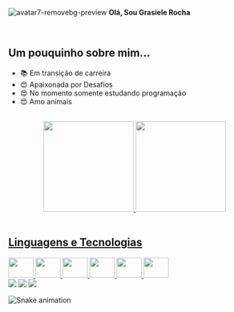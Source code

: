 
![avatar7-removebg-preview](https://user-images.githubusercontent.com/104076058/201751788-8f279564-6f7c-4777-9e1a-7fbbf471b6b9.png) **Olá, Sou Grasiele Rocha**

<br>

## Um pouquinho sobre mim...

- 📚 Em transição de carreira 
- 😍 Apaixonada por Desafios
- 😍 No momento somente estudando programação
- 😍 Amo animais

<br>

<div align="center">
<a href="https://github.com/GrasieleRocha">
<img height="180em" src="https://github-readme-stats.vercel.app/api?username=GrasieleRocha&show_icons=true&theme=dracula&include_all_commits=true&count_private=true"/> 
<img height="180em" src="https://github-readme-stats.vercel.app/api/top-langs/?username=GrasieleRocha&layout=compact&langs_count=7&theme=dracula"/>
</div>

<div style="display: inline_block"><br>

## Linguagens e Tecnologias


 <img src="https://cdn.jsdelivr.net/gh/devicons/devicon/icons/css3/css3-original.svg"  height="40" width="50"/>
 <img src="https://cdn.jsdelivr.net/gh/devicons/devicon/icons/javascript/javascript-original.svg" height="40" width="50"/>
 <img src="https://cdn.jsdelivr.net/gh/devicons/devicon/icons/react/react-original.svg" height="40" width="50" />
 <img src="https://cdn.jsdelivr.net/gh/devicons/devicon/icons/github/github-original.svg" height="40" width="50"/>
 <img src="https://cdn.jsdelivr.net/gh/devicons/devicon/icons/visualstudio/visualstudio-plain.svg" height="40" width="50"/>
 <img src="https://cdn.jsdelivr.net/gh/devicons/devicon/icons/wordpress/wordpress-plain.svg" height="40" width="50"/>

</div>
 
 
<div> 
<a href="https://www.linkedin.com/in/grasiele-miranda-rocha-pereira-8443431b9" target="_blank"><img src="https://img.shields.io/badge/-LinkedIn-%230077B5?style=for-the-badge&logo=linkedin&logoColor=white" target="_blank"></a> 
<a href="https://instagram.com/grasielerochaweb" target="_blank"><img src="https://img.shields.io/badge/-Instagram-%23E4405F?style=for-the-badge&logo=instagram&logoColor=white" target="_blank"></a>
<a href = "mailto:grasielerochaweb@gmail.com"><img src="https://img.shields.io/badge/-Gmail-%23333?style=for-the-badge&logo=gmail&logoColor=white" target="_blank"></a>
  
  
  ![Snake animation](https://github.com/GrasieleRocha/GrasieleRocha/blob/output/github-contribution-grid-snake.svg)
 
</div>
